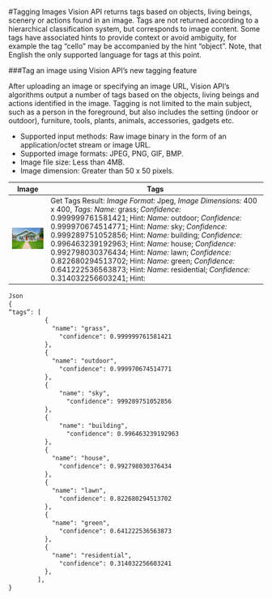 <!-- 
NavPath: Computer Vision API
LinkLabel: Tagging Images
Url: Computer-Vision-API/documentation/TaggingImages
Weight: 99
-->

#Tagging Images
Vision API returns tags based on objects, living beings, scenery or actions found in an image. Tags are not returned according to a hierarchical classification system, but corresponds to image content. Some tags have associated hints to provide context or avoid ambiguity, for example the tag “cello” may be accompanied by the hint “object”. Note, that English the only supported language for tags at this point.

###Tag an image using Vision API’s new tagging feature

After uploading an image or specifying an image URL, Vision API’s algorithms output a number of tags based on the objects, living beings and actions identified in the image. Tagging is not limited to the main subject, such as a person in the foreground, but also includes the setting (indoor or outdoor), furniture, tools, plants, animals, accessories, gadgets etc. 

* Supported input methods: Raw image binary in the form of an application/octet stream or image URL.
* Supported image formats: JPEG, PNG, GIF, BMP.
* Image file size: Less than 4MB.
* Image dimension: Greater than 50 x 50 pixels.

Image  | Tags
------|------|
![House_and_Yard](./Images/house_yard.jpg) | Get Tags Result: *Image Format:* Jpeg, *Image Dimensions:* 400 x 400, *Tags:*  *Name:* grass; *Confidence:* 0.999999761581421; Hint: *Name:* outdoor; *Confidence:* 0.999970674514771; Hint: *Name:* sky; *Confidence:* 0.999289751052856; Hint:  *Name:* building; *Confidence:* 0.996463239192963; Hint: *Name:* house; *Confidence:* 0.992798030376434; Hint: *Name:* lawn; *Confidence:* 0.822680294513702; Hint: *Name:* green; *Confidence:* 0.641222536563873; Hint: *Name*: residential; *Confidence:* 0.314032256603241; Hint: 

```
Json
{
“tags”: [
          {
            "name": "grass",
              "confidence": 0.999999761581421
          },
          {
            "name": "outdoor",
              "confidence": 0.999970674514771
          },
          {
              "name": "sky",
                "confidence": 999289751052856
          },
          {
              "name": "building",
                "confidence": 0.996463239192963
          },
          {
            "name": "house",
              "confidence": 0.992798030376434
          },
          {
            "name": "lawn",
              "confidence": 0.822680294513702
          },
          {
            "name": "green",
              "confidence": 0.641222536563873
          },
          {
            "name": "residential",
              "confidence": 0.314032256603241
          },
        ],
}
```

